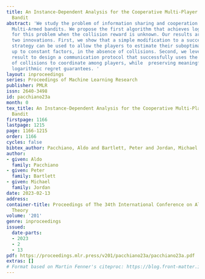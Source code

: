 ```yaml
---
title: An Instance-Dependent Analysis for the Cooperative Multi-Player Multi-Armed
  Bandit
abstract: 'We study the problem of information sharing and cooperation in Multi-Player
  Multi-Armed bandits. We propose the first algorithm that achieves logarithmic regret
  for this problem when the collision reward is unknown. Our results are based on
  two innovations. First, we show that a simple modification to a successive elimination
  strategy can be used to allow the players to estimate their suboptimality gaps,
  up to constant factors, in the absence of collisions. Second, we leverage the first
  result to design a communication protocol that successfully uses the small reward
  of collisions to coordinate among players, while  preserving meaningful instance-dependent
  logarithmic regret guarantees. '
layout: inproceedings
series: Proceedings of Machine Learning Research
publisher: PMLR
issn: 2640-3498
id: pacchiano23a
month: 0
tex_title: An Instance-Dependent Analysis for the Cooperative Multi-Player Multi-Armed
  Bandit
firstpage: 1166
lastpage: 1215
page: 1166-1215
order: 1166
cycles: false
bibtex_author: Pacchiano, Aldo and Bartlett, Peter and Jordan, Michael
author:
- given: Aldo
  family: Pacchiano
- given: Peter
  family: Bartlett
- given: Michael
  family: Jordan
date: 2023-02-13
address:
container-title: Proceedings of The 34th International Conference on Algorithmic Learning
  Theory
volume: '201'
genre: inproceedings
issued:
  date-parts:
  - 2023
  - 2
  - 13
pdf: https://proceedings.mlr.press/v201/pacchiano23a/pacchiano23a.pdf
extras: []
# Format based on Martin Fenner's citeproc: https://blog.front-matter.io/posts/citeproc-yaml-for-bibliographies/
---
```

